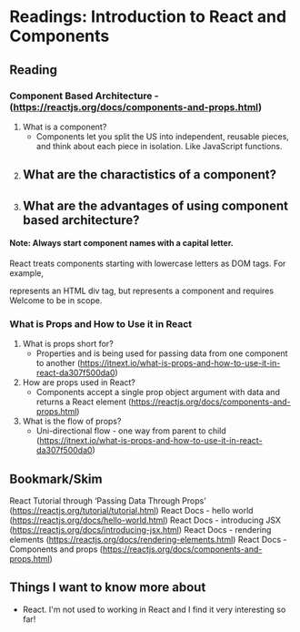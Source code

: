 # Readings: Introduction to React and Components

## Reading

### Component Based Architecture - (https://reactjs.org/docs/components-and-props.html)
1.  What is a component?
    -  Components let you split the US into independent, reusable pieces, and think about each piece in isolation.  Like JavaScript functions.
2.  What are the charactistics of a component?
    -  
3.  What are the advantages of using component based architecture?
    -  
#### Note: Always start component names with a capital letter.
React treats components starting with lowercase letters as DOM tags. For example, <div /> represents an HTML div tag, but <Welcome /> represents a component and requires Welcome to be in scope.

### What is Props and How to Use it in React
1.  What is props short for?
    -  Properties and is being used for passing data from one component to another (https://itnext.io/what-is-props-and-how-to-use-it-in-react-da307f500da0)
2.  How are props used in React?
    -  Components accept a single prop object argument with data and returns a React element (https://reactjs.org/docs/components-and-props.html)
3.  What is the flow of props?
    -  Uni-directional flow - one way from parent to child (https://itnext.io/what-is-props-and-how-to-use-it-in-react-da307f500da0)

## Bookmark/Skim
React Tutorial through ‘Passing Data Through Props’ (https://reactjs.org/tutorial/tutorial.html)
React Docs - hello world (https://reactjs.org/docs/hello-world.html)
React Docs - introducing JSX (https://reactjs.org/docs/introducing-jsx.html)
React Docs - rendering elements (https://reactjs.org/docs/rendering-elements.html)
React Docs - Components and props (https://reactjs.org/docs/components-and-props.html)

## Things I want to know more about
-  React.  I'm not used to working in React and I find it very interesting so far!